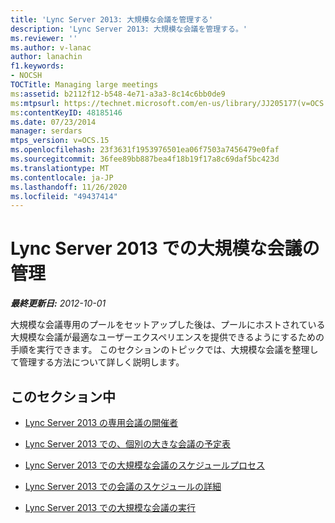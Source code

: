 ```yaml
---
title: 'Lync Server 2013: 大規模な会議を管理する'
description: 'Lync Server 2013: 大規模な会議を管理する。'
ms.reviewer: ''
ms.author: v-lanac
author: lanachin
f1.keywords:
- NOCSH
TOCTitle: Managing large meetings
ms:assetid: b2112f12-b548-4e71-a3a3-8c14c6bb0de9
ms:mtpsurl: https://technet.microsoft.com/en-us/library/JJ205177(v=OCS.15)
ms:contentKeyID: 48185146
ms.date: 07/23/2014
manager: serdars
mtps_version: v=OCS.15
ms.openlocfilehash: 23f3631f1953976501ea06f7503a7456479e0faf
ms.sourcegitcommit: 36fee89bb887bea4f18b19f17a8c69daf5bc423d
ms.translationtype: MT
ms.contentlocale: ja-JP
ms.lasthandoff: 11/26/2020
ms.locfileid: "49437414"
---
```

# <a name="managing-large-meetings-in-lync-server-2013"></a>Lync Server 2013 での大規模な会議の管理

<div data-xmlns="http://www.w3.org/1999/xhtml">

<div class="topic" data-xmlns="http://www.w3.org/1999/xhtml" data-msxsl="urn:schemas-microsoft-com:xslt" data-cs="https://msdn.microsoft.com/">

<div data-asp="https://msdn2.microsoft.com/asp">



</div>

<div id="mainSection">

<div id="mainBody">

<span> </span>

_**最終更新日:** 2012-10-01_

大規模な会議専用のプールをセットアップした後は、プールにホストされている大規模な会議が最適なユーザーエクスペリエンスを提供できるようにするための手順を実行できます。 このセクションのトピックでは、大規模な会議を整理して管理する方法について詳しく説明します。

<div>

## <a name="in-this-section"></a>このセクション中

  - [Lync Server 2013 の専用会議の開催者](lync-server-2013-dedicated-meeting-organizers.md)

  - [Lync Server 2013 での、個別の大きな会議の予定表](lync-server-2013-separate-large-meeting-calendar.md)

  - [Lync Server 2013 での大規模な会議のスケジュールプロセス](lync-server-2013-large-meeting-scheduling-process.md)

  - [Lync Server 2013 での会議のスケジュールの詳細](lync-server-2013-scheduling-details-for-meetings.md)

  - [Lync Server 2013 での大規模な会議の実行](lync-server-2013-running-large-meetings.md)

</div>

</div>

<span> </span>

</div>

</div>

</div>

